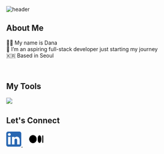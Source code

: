 
![header](https://capsule-render.vercel.app/api?type=waving&color=0:647D87,100:6DA4AA&height=120&section=header&text=WELCOME&fontColor=FEFBF6&fontSize=50)


## About Me
👋🏻 My name is Dana</br>
🌱 I’m an aspiring full-stack developer just starting my journey</br>
🇰🇷 Based in Seoul

<br />

## My Tools

<img src="https://skillicons.dev/icons?i=js,ts,nodejs,express,mysql,aws,react,html,css" />

<br />

## Let's Connect

<a href="https://www.linkedin.com/in/dana29/" target="_blank">
  <img height="40" src="linkedin.svg"/>
</a>
&nbsp &nbsp
<a href="https://medium.com/@aidana1529" target="_blank">
  <img height="40" src="medium.svg"/>
</a>

